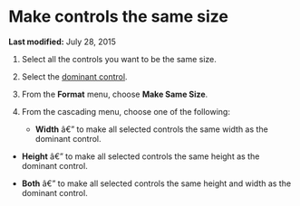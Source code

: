 
# Make controls the same size

 **Last modified:** July 28, 2015



1. Select all the controls you want to be the same size.
    
2. Select the  [dominant control](7ce2c60f-29fb-96e2-2516-73c99a6e7cff.md).
    
3. From the  **Format** menu, choose **Make Same Size**.
    
4. From the cascading menu, choose one of the following:
    
    
    
      -  **Width** â€” to make all selected controls the same width as the dominant control.
    
  -  **Height** â€” to make all selected controls the same height as the dominant control.
    
  -  **Both** â€” to make all selected controls the same height and width as the dominant control.
    

    
    

